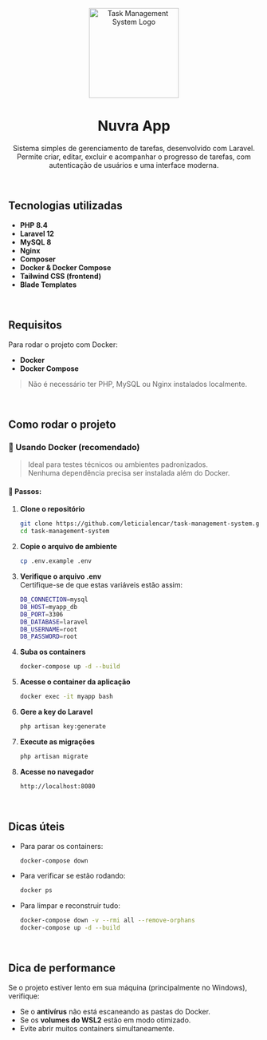 <p align="center">
  <img src="https://iili.io/KOOMLYX.png" alt="Task Management System Logo" width="180"/>
</p>

<h1 align="center">Nuvra App</h1>
<p align="center">Sistema simples de gerenciamento de tarefas, desenvolvido com Laravel. Permite criar, editar, excluir e acompanhar o progresso de tarefas, com autenticação de usuários e uma interface moderna.</p>    

<br>

## Tecnologias utilizadas

- **PHP 8.4**
- **Laravel 12**
- **MySQL 8**
- **Nginx**
- **Composer**
- **Docker & Docker Compose**
- **Tailwind CSS (frontend)**
- **Blade Templates**

<br>

## Requisitos

Para rodar o projeto com Docker:

- **Docker**  
- **Docker Compose** 

> Não é necessário ter PHP, MySQL ou Nginx instalados localmente.

<br>

## Como rodar o projeto

### 🐳 Usando Docker (recomendado)

> Ideal para testes técnicos ou ambientes padronizados.  
> Nenhuma dependência precisa ser instalada além do Docker.

#### 🧾 Passos:

1. **Clone o repositório**
   ```bash
   git clone https://github.com/leticialencar/task-management-system.git
   cd task-management-system

2. **Copie o arquivo de ambiente**
    ```bash
    cp .env.example .env
    
3. **Verifique o arquivo .env** <br>
   Certifique-se de que estas variáveis estão assim:
   ```bash
   DB_CONNECTION=mysql
   DB_HOST=myapp_db
   DB_PORT=3306
   DB_DATABASE=laravel
   DB_USERNAME=root
   DB_PASSWORD=root

4. **Suba os containers**
    ```bash
    docker-compose up -d --build

5. **Acesse o container da aplicação**
    ```bash
    docker exec -it myapp bash
    
6. **Gere a key do Laravel**
    ```bash
    php artisan key:generate

7. **Execute as migrações**
    ```bash
    php artisan migrate
    
8. **Acesse no navegador**
    ```bash
    http://localhost:8080

<br>

##  Dicas úteis

* Para parar os containers:

  ```bash
  docker-compose down
  ```

* Para verificar se estão rodando:

  ```bash
  docker ps
  ```

* Para limpar e reconstruir tudo:

  ```bash
  docker-compose down -v --rmi all --remove-orphans
  docker-compose up -d --build
  ```

<br>

## Dica de performance

Se o projeto estiver lento em sua máquina (principalmente no Windows), verifique:

* Se o **antivírus** não está escaneando as pastas do Docker.
* Se os **volumes do WSL2** estão em modo otimizado.
* Evite abrir muitos containers simultaneamente.
